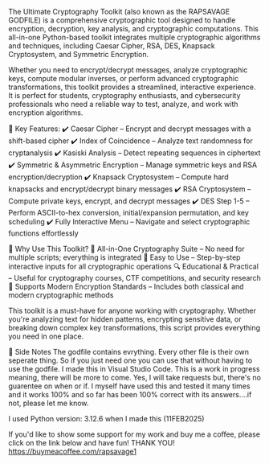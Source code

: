 The Ultimate Cryptography Toolkit (also known as the RAPSAVAGE GODFILE) is a comprehensive cryptographic tool designed to handle encryption, decryption, key analysis, and cryptographic computations. This all-in-one Python-based toolkit integrates multiple cryptographic algorithms and techniques, including Caesar Cipher, RSA, DES, Knapsack Cryptosystem, and Symmetric Encryption.

Whether you need to encrypt/decrypt messages, analyze cryptographic keys, compute modular inverses, or perform advanced cryptographic transformations, this toolkit provides a streamlined, interactive experience. It is perfect for students, cryptography enthusiasts, and cybersecurity professionals who need a reliable way to test, analyze, and work with encryption algorithms.

🔹 Key Features:
✔️ Caesar Cipher – Encrypt and decrypt messages with a shift-based cipher
✔️ Index of Coincidence – Analyze text randomness for cryptanalysis
✔️ Kasiski Analysis – Detect repeating sequences in ciphertext
✔️ Symmetric & Asymmetric Encryption – Manage symmetric keys and RSA encryption/decryption
✔️ Knapsack Cryptosystem – Compute hard knapsacks and encrypt/decrypt binary messages
✔️ RSA Cryptosystem – Compute private keys, encrypt, and decrypt messages
✔️ DES Step 1-5 – Perform ASCII-to-hex conversion, initial/expansion permutation, and key scheduling
✔️ Fully Interactive Menu – Navigate and select cryptographic functions effortlessly

🔹 Why Use This Toolkit?
🔑 All-in-One Cryptography Suite – No need for multiple scripts; everything is integrated
🚀 Easy to Use – Step-by-step interactive inputs for all cryptographic operations
🔍 Educational & Practical – Useful for cryptography courses, CTF competitions, and security research
🔐 Supports Modern Encryption Standards – Includes both classical and modern cryptographic methods

This toolkit is a must-have for anyone working with cryptography. Whether you're analyzing text for hidden patterns, encrypting sensitive data, or breaking down complex key transformations, this script provides everything you need in one place.

🔹 Side Notes
The godfile contains evrything. Every other file is their own seperate thing. So if you just need one you can use that without having to use the godfile.
I made this in Visual Studio Code.
This is a work in progress meaning, there will be more to come.
Yes, I will take requests but, there's no guarentee on when or if.
I myself have used this and tested it many times and it works 100% and so far has been 100% correct with its answers....if not, please let me know.

I used Python version: 3.12.6 when I made this (11FEB2025)

If you'd like to show some support for my work and buy me a coffee, please click on the link below and have fun! THANK YOU!
https://buymeacoffee.com/rapsavage1
